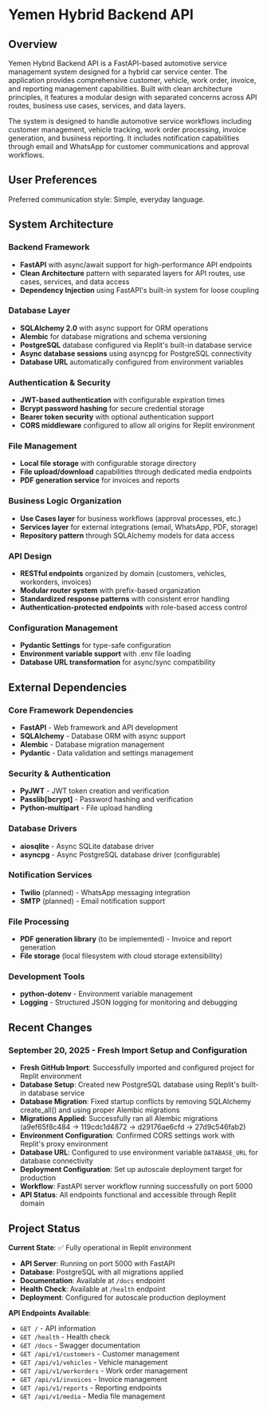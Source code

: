 # Yemen Hybrid Backend API

## Overview

Yemen Hybrid Backend API is a FastAPI-based automotive service management system designed for a hybrid car service center. The application provides comprehensive customer, vehicle, work order, invoice, and reporting management capabilities. Built with clean architecture principles, it features a modular design with separated concerns across API routes, business use cases, services, and data layers.

The system is designed to handle automotive service workflows including customer management, vehicle tracking, work order processing, invoice generation, and business reporting. It includes notification capabilities through email and WhatsApp for customer communications and approval workflows.

## User Preferences

Preferred communication style: Simple, everyday language.

## System Architecture

### Backend Framework
- **FastAPI** with async/await support for high-performance API endpoints
- **Clean Architecture** pattern with separated layers for API routes, use cases, services, and data access
- **Dependency Injection** using FastAPI's built-in system for loose coupling

### Database Layer
- **SQLAlchemy 2.0** with async support for ORM operations
- **Alembic** for database migrations and schema versioning
- **PostgreSQL** database configured via Replit's built-in database service
- **Async database sessions** using asyncpg for PostgreSQL connectivity
- **Database URL** automatically configured from environment variables

### Authentication & Security
- **JWT-based authentication** with configurable expiration times
- **Bcrypt password hashing** for secure credential storage
- **Bearer token security** with optional authentication support
- **CORS middleware** configured to allow all origins for Replit environment

### File Management
- **Local file storage** with configurable storage directory
- **File upload/download** capabilities through dedicated media endpoints
- **PDF generation service** for invoices and reports

### Business Logic Organization
- **Use Cases layer** for business workflows (approval processes, etc.)
- **Services layer** for external integrations (email, WhatsApp, PDF, storage)
- **Repository pattern** through SQLAlchemy models for data access

### API Design
- **RESTful endpoints** organized by domain (customers, vehicles, workorders, invoices)
- **Modular router system** with prefix-based organization
- **Standardized response patterns** with consistent error handling
- **Authentication-protected endpoints** with role-based access control

### Configuration Management
- **Pydantic Settings** for type-safe configuration
- **Environment variable support** with .env file loading
- **Database URL transformation** for async/sync compatibility

## External Dependencies

### Core Framework Dependencies
- **FastAPI** - Web framework and API development
- **SQLAlchemy** - Database ORM with async support
- **Alembic** - Database migration management
- **Pydantic** - Data validation and settings management

### Security & Authentication
- **PyJWT** - JWT token creation and verification
- **Passlib[bcrypt]** - Password hashing and verification
- **Python-multipart** - File upload handling

### Database Drivers
- **aiosqlite** - Async SQLite database driver
- **asyncpg** - Async PostgreSQL database driver (configurable)

### Notification Services
- **Twilio** (planned) - WhatsApp messaging integration
- **SMTP** (planned) - Email notification support

### File Processing
- **PDF generation library** (to be implemented) - Invoice and report generation
- **File storage** (local filesystem with cloud storage extensibility)

### Development Tools
- **python-dotenv** - Environment variable management
- **Logging** - Structured JSON logging for monitoring and debugging

## Recent Changes

### September 20, 2025 - Fresh Import Setup and Configuration
- **Fresh GitHub Import**: Successfully imported and configured project for Replit environment
- **Database Setup**: Created new PostgreSQL database using Replit's built-in database service
- **Database Migration**: Fixed startup conflicts by removing SQLAlchemy create_all() and using proper Alembic migrations
- **Migrations Applied**: Successfully ran all Alembic migrations (a9ef65f8c484 → 119cdc1d4872 → d29176ae6cfd → 27d9c546fab2)
- **Environment Configuration**: Confirmed CORS settings work with Replit's proxy environment
- **Database URL**: Configured to use environment variable `DATABASE_URL` for database connectivity
- **Deployment Configuration**: Set up autoscale deployment target for production
- **Workflow**: FastAPI server workflow running successfully on port 5000
- **API Status**: All endpoints functional and accessible through Replit domain

## Project Status

**Current State**: ✅ Fully operational in Replit environment
- **API Server**: Running on port 5000 with FastAPI
- **Database**: PostgreSQL with all migrations applied
- **Documentation**: Available at `/docs` endpoint
- **Health Check**: Available at `/health` endpoint
- **Deployment**: Configured for autoscale production deployment

**API Endpoints Available**:
- `GET /` - API information
- `GET /health` - Health check
- `GET /docs` - Swagger documentation
- `GET /api/v1/customers` - Customer management
- `GET /api/v1/vehicles` - Vehicle management  
- `GET /api/v1/workorders` - Work order management
- `GET /api/v1/invoices` - Invoice management
- `GET /api/v1/reports` - Reporting endpoints
- `GET /api/v1/media` - Media file management